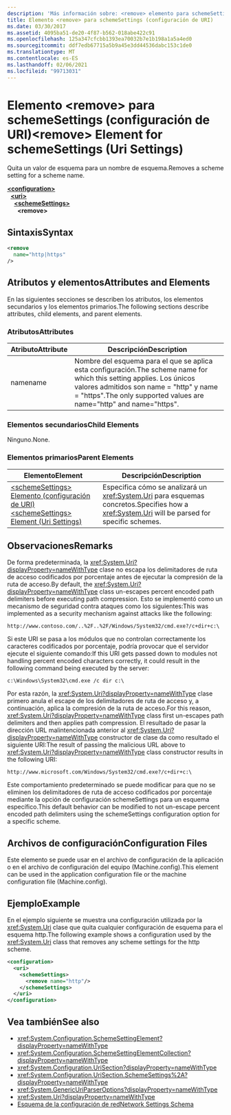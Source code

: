 ```yaml
---
description: 'Más información sobre: <remove> elemento para schemeSettings (configuración de URI)'
title: Elemento <remove> para schemeSettings (configuración de URI)
ms.date: 03/30/2017
ms.assetid: 4095ba51-de20-4f87-b562-018abe422c91
ms.openlocfilehash: 125a347cfcbb1393ea70032b7e1b198a1a5a4ed0
ms.sourcegitcommit: ddf7edb67715a5b9a45e3dd44536dabc153c1de0
ms.translationtype: MT
ms.contentlocale: es-ES
ms.lasthandoff: 02/06/2021
ms.locfileid: "99713031"
---
```

# <a name="remove-element-for-schemesettings-uri-settings"></a><span data-ttu-id="cb4fe-103">Elemento \<remove> para schemeSettings (configuración de URI)</span><span class="sxs-lookup"><span data-stu-id="cb4fe-103">\<remove> Element for schemeSettings (Uri Settings)</span></span>

<span data-ttu-id="cb4fe-104">Quita un valor de esquema para un nombre de esquema.</span><span class="sxs-lookup"><span data-stu-id="cb4fe-104">Removes a scheme setting for a scheme name.</span></span>  

[**\<configuration>**](../configuration-element.md)\
&nbsp;&nbsp;[**\<uri>**](uri-element-uri-settings.md)\
&nbsp;&nbsp;&nbsp;&nbsp;[**\<schemeSettings>**](schemesettings-element-uri-settings.md)\
&nbsp;&nbsp;&nbsp;&nbsp;&nbsp;&nbsp;**\<remove>**

## <a name="syntax"></a><span data-ttu-id="cb4fe-105">Sintaxis</span><span class="sxs-lookup"><span data-stu-id="cb4fe-105">Syntax</span></span>  
  
```xml  
<remove
  name="http|https"
/>
```  
  
## <a name="attributes-and-elements"></a><span data-ttu-id="cb4fe-106">Atributos y elementos</span><span class="sxs-lookup"><span data-stu-id="cb4fe-106">Attributes and Elements</span></span>  

 <span data-ttu-id="cb4fe-107">En las siguientes secciones se describen los atributos, los elementos secundarios y los elementos primarios.</span><span class="sxs-lookup"><span data-stu-id="cb4fe-107">The following sections describe attributes, child elements, and parent elements.</span></span>  
  
### <a name="attributes"></a><span data-ttu-id="cb4fe-108">Atributos</span><span class="sxs-lookup"><span data-stu-id="cb4fe-108">Attributes</span></span>  
  
|<span data-ttu-id="cb4fe-109">Atributo</span><span class="sxs-lookup"><span data-stu-id="cb4fe-109">Attribute</span></span>|<span data-ttu-id="cb4fe-110">Descripción</span><span class="sxs-lookup"><span data-stu-id="cb4fe-110">Description</span></span>|  
|---------------|-----------------|  
|<span data-ttu-id="cb4fe-111">name</span><span class="sxs-lookup"><span data-stu-id="cb4fe-111">name</span></span>|<span data-ttu-id="cb4fe-112">Nombre del esquema para el que se aplica esta configuración.</span><span class="sxs-lookup"><span data-stu-id="cb4fe-112">The scheme name for which this setting applies.</span></span> <span data-ttu-id="cb4fe-113">Los únicos valores admitidos son name = "http" y name = "https".</span><span class="sxs-lookup"><span data-stu-id="cb4fe-113">The only supported values are name="http" and name="https".</span></span>|  
  
### <a name="child-elements"></a><span data-ttu-id="cb4fe-114">Elementos secundarios</span><span class="sxs-lookup"><span data-stu-id="cb4fe-114">Child Elements</span></span>  

 <span data-ttu-id="cb4fe-115">Ninguno.</span><span class="sxs-lookup"><span data-stu-id="cb4fe-115">None.</span></span>  
  
### <a name="parent-elements"></a><span data-ttu-id="cb4fe-116">Elementos primarios</span><span class="sxs-lookup"><span data-stu-id="cb4fe-116">Parent Elements</span></span>  
  
|<span data-ttu-id="cb4fe-117">Elemento</span><span class="sxs-lookup"><span data-stu-id="cb4fe-117">Element</span></span>|<span data-ttu-id="cb4fe-118">Descripción</span><span class="sxs-lookup"><span data-stu-id="cb4fe-118">Description</span></span>|  
|-------------|-----------------|  
|[<span data-ttu-id="cb4fe-119">\<schemeSettings> Elemento (configuración de URI)</span><span class="sxs-lookup"><span data-stu-id="cb4fe-119">\<schemeSettings> Element (Uri Settings)</span></span>](schemesettings-element-uri-settings.md)|<span data-ttu-id="cb4fe-120">Especifica cómo se analizará un <xref:System.Uri> para esquemas concretos.</span><span class="sxs-lookup"><span data-stu-id="cb4fe-120">Specifies how a <xref:System.Uri> will be parsed for specific schemes.</span></span>|  
  
## <a name="remarks"></a><span data-ttu-id="cb4fe-121">Observaciones</span><span class="sxs-lookup"><span data-stu-id="cb4fe-121">Remarks</span></span>  

 <span data-ttu-id="cb4fe-122">De forma predeterminada, la <xref:System.Uri?displayProperty=nameWithType> clase no escapa los delimitadores de ruta de acceso codificados por porcentaje antes de ejecutar la compresión de la ruta de acceso.</span><span class="sxs-lookup"><span data-stu-id="cb4fe-122">By default, the <xref:System.Uri?displayProperty=nameWithType> class un-escapes percent encoded path delimiters before executing path compression.</span></span> <span data-ttu-id="cb4fe-123">Esto se implementó como un mecanismo de seguridad contra ataques como los siguientes:</span><span class="sxs-lookup"><span data-stu-id="cb4fe-123">This was implemented as a security mechanism against attacks like the following:</span></span>  
  
 `http://www.contoso.com/..%2F..%2F/Windows/System32/cmd.exe?/c+dir+c:\`  
  
 <span data-ttu-id="cb4fe-124">Si este URI se pasa a los módulos que no controlan correctamente los caracteres codificados por porcentaje, podría provocar que el servidor ejecute el siguiente comando:</span><span class="sxs-lookup"><span data-stu-id="cb4fe-124">If this URI gets passed down to modules not handling percent encoded characters correctly, it could result in the following command being executed by the server:</span></span>  
  
 `c:\Windows\System32\cmd.exe /c dir c:\`  
  
 <span data-ttu-id="cb4fe-125">Por esta razón, la <xref:System.Uri?displayProperty=nameWithType> clase primero anula el escape de los delimitadores de ruta de acceso y, a continuación, aplica la compresión de la ruta de acceso.</span><span class="sxs-lookup"><span data-stu-id="cb4fe-125">For this reason, <xref:System.Uri?displayProperty=nameWithType> class first un-escapes path delimiters and then applies path compression.</span></span> <span data-ttu-id="cb4fe-126">El resultado de pasar la dirección URL malintencionada anterior al <xref:System.Uri?displayProperty=nameWithType> constructor de clase da como resultado el siguiente URI:</span><span class="sxs-lookup"><span data-stu-id="cb4fe-126">The result of passing the malicious URL above to <xref:System.Uri?displayProperty=nameWithType> class constructor results in the following URI:</span></span>  
  
 `http://www.microsoft.com/Windows/System32/cmd.exe?/c+dir+c:\`  
  
 <span data-ttu-id="cb4fe-127">Este comportamiento predeterminado se puede modificar para que no se eliminen los delimitadores de ruta de acceso codificados por porcentaje mediante la opción de configuración schemeSettings para un esquema específico.</span><span class="sxs-lookup"><span data-stu-id="cb4fe-127">This default behavior can be modified to not un-escape percent encoded path delimiters using the schemeSettings configuration option for a specific scheme.</span></span>  
  
## <a name="configuration-files"></a><span data-ttu-id="cb4fe-128">Archivos de configuración</span><span class="sxs-lookup"><span data-stu-id="cb4fe-128">Configuration Files</span></span>  

 <span data-ttu-id="cb4fe-129">Este elemento se puede usar en el archivo de configuración de la aplicación o en el archivo de configuración del equipo (Machine.config).</span><span class="sxs-lookup"><span data-stu-id="cb4fe-129">This element can be used in the application configuration file or the machine configuration file (Machine.config).</span></span>  
  
## <a name="example"></a><span data-ttu-id="cb4fe-130">Ejemplo</span><span class="sxs-lookup"><span data-stu-id="cb4fe-130">Example</span></span>  

 <span data-ttu-id="cb4fe-131">En el ejemplo siguiente se muestra una configuración utilizada por la <xref:System.Uri> clase que quita cualquier configuración de esquema para el esquema http.</span><span class="sxs-lookup"><span data-stu-id="cb4fe-131">The following example shows a configuration used by the <xref:System.Uri> class that removes any scheme settings for the http scheme.</span></span>  
  
```xml  
<configuration>  
  <uri>  
    <schemeSettings>  
      <remove name="http"/>  
    </schemeSettings>  
  </uri>  
</configuration>  
```  
  
## <a name="see-also"></a><span data-ttu-id="cb4fe-132">Vea también</span><span class="sxs-lookup"><span data-stu-id="cb4fe-132">See also</span></span>

- <xref:System.Configuration.SchemeSettingElement?displayProperty=nameWithType>
- <xref:System.Configuration.SchemeSettingElementCollection?displayProperty=nameWithType>
- <xref:System.Configuration.UriSection?displayProperty=nameWithType>
- <xref:System.Configuration.UriSection.SchemeSettings%2A?displayProperty=nameWithType>
- <xref:System.GenericUriParserOptions?displayProperty=nameWithType>
- <xref:System.Uri?displayProperty=nameWithType>
- [<span data-ttu-id="cb4fe-133">Esquema de la configuración de red</span><span class="sxs-lookup"><span data-stu-id="cb4fe-133">Network Settings Schema</span></span>](index.md)
